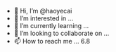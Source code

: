 - 👋 Hi, I’m @haoyecai
- 👀 I’m interested in ...
- 🌱 I’m currently learning ...
- 💞️ I’m looking to collaborate on ...
- 📫 How to reach me ...
  6.8 
<!---
haoyecai/haoyecai is a ✨ special ✨ repository because its `README.md` (this file) appears on your GitHub profile.
You can click the Preview link to take a look at your changes.
--->
